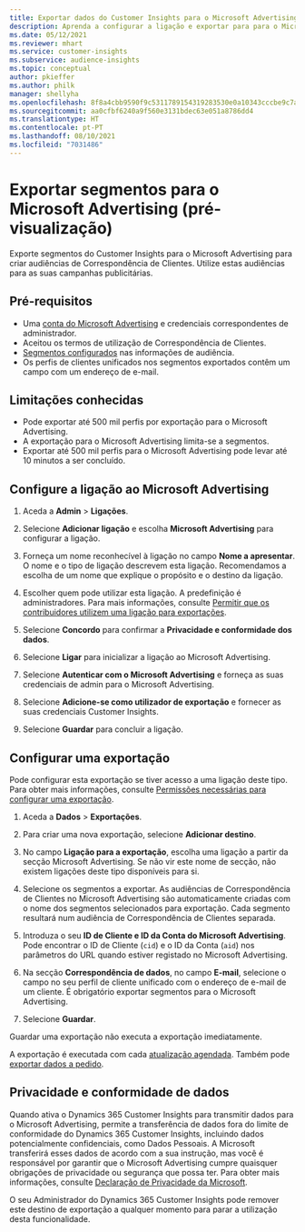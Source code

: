 ```yaml
---
title: Exportar dados do Customer Insights para o Microsoft Advertising
description: Aprenda a configurar a ligação e exportar para para o Microsoft Advertising.
ms.date: 05/12/2021
ms.reviewer: mhart
ms.service: customer-insights
ms.subservice: audience-insights
ms.topic: conceptual
author: pkieffer
ms.author: philk
manager: shellyha
ms.openlocfilehash: 8f8a4cbb9590f9c5311789154319283530e0a10343cccbe9c7aec99765b4fbf2
ms.sourcegitcommit: aa0cfbf6240a9f560e3131bdec63e051a8786dd4
ms.translationtype: HT
ms.contentlocale: pt-PT
ms.lasthandoff: 08/10/2021
ms.locfileid: "7031486"
---
```

# <a name="export-segments-to-microsoft-advertising-preview"></a>Exportar segmentos para o Microsoft Advertising (pré-visualização)

Exporte segmentos do Customer Insights para o Microsoft Advertising para criar audiências de Correspondência de Clientes. Utilize estas audiências para as suas campanhas publicitárias.

## <a name="prerequisites"></a>Pré-requisitos

-   Uma [conta do Microsoft Advertising](https://ads.microsoft.com/) e credenciais correspondentes de administrador.
-   Aceitou os termos de utilização de Correspondência de Clientes. 
-   [Segmentos configurados](segments.md) nas informações de audiência.
-   Os perfis de clientes unificados nos segmentos exportados contêm um campo com um endereço de e-mail.

## <a name="known-limitations"></a>Limitações conhecidas

- Pode exportar até 500 mil perfis por exportação para o Microsoft Advertising.
- A exportação para o Microsoft Advertising limita-se a segmentos.
- Exportar até 500 mil perfis para o Microsoft Advertising pode levar até 10 minutos a ser concluído. 


## <a name="set-up-the-connection-to-microsoft-advertising"></a>Configure a ligação ao Microsoft Advertising

1. Aceda a **Admin** > **Ligações**.

1. Selecione **Adicionar ligação** e escolha **Microsoft Advertising** para configurar a ligação.

1. Forneça um nome reconhecível à ligação no campo **Nome a apresentar**. O nome e o tipo de ligação descrevem esta ligação. Recomendamos a escolha de um nome que explique o propósito e o destino da ligação.

1. Escolher quem pode utilizar esta ligação. A predefinição é administradores. Para mais informações, consulte [Permitir que os contribuidores utilizem uma ligação para exportações](connections.md#allow-contributors-to-use-a-connection-for-exports).

1. Selecione **Concordo** para confirmar a **Privacidade e conformidade dos dados**.

1. Selecione **Ligar** para inicializar a ligação ao Microsoft Advertising.

1. Selecione **Autenticar com o Microsoft Advertising** e forneça as suas credenciais de admin para o Microsoft Advertising.

1. Selecione **Adicione-se como utilizador de exportação** e fornecer as suas credenciais Customer Insights.

1. Selecione **Guardar** para concluir a ligação.

## <a name="configure-an-export"></a>Configurar uma exportação

Pode configurar esta exportação se tiver acesso a uma ligação deste tipo. Para obter mais informações, consulte [Permissões necessárias para configurar uma exportação](export-destinations.md#set-up-a-new-export).

1. Aceda a **Dados** > **Exportações**.

1. Para criar uma nova exportação, selecione **Adicionar destino**.

1. No campo **Ligação para a exportação**, escolha uma ligação a partir da secção Microsoft Advertising. Se não vir este nome de secção, não existem ligações deste tipo disponíveis para si.

1. Selecione os segmentos a exportar. As audiências de Correspondência de Clientes no Microsoft Advertising são automaticamente criadas com o nome dos segmentos selecionados para exportação. Cada segmento resultará num audiência de Correspondência de Clientes separada. 

1. Introduza o seu **ID de Cliente e ID da Conta do Microsoft Advertising**. Pode encontrar o ID de Cliente (`cid`) e o ID da Conta (`aid`) nos parâmetros do URL quando estiver registado no Microsoft Advertising.

1. Na secção **Correspondência de dados**, no campo **E-mail**, selecione o campo no seu perfil de cliente unificado com o endereço de e-mail de um cliente. É obrigatório exportar segmentos para o Microsoft Advertising.

1. Selecione **Guardar**.

Guardar uma exportação não executa a exportação imediatamente.

A exportação é executada com cada [atualização agendada](system.md#schedule-tab). Também pode [exportar dados a pedido](export-destinations.md#run-exports-on-demand). 


## <a name="data-privacy-and-compliance"></a>Privacidade e conformidade de dados

Quando ativa o Dynamics 365 Customer Insights para transmitir dados para o Microsoft Advertising, permite a transferência de dados fora do limite de conformidade do Dynamics 365 Customer Insights, incluindo dados potencialmente confidenciais, como Dados Pessoais. A Microsoft transferirá esses dados de acordo com a sua instrução, mas você é responsável por garantir que o Microsoft Advertising cumpre quaisquer obrigações de privacidade ou segurança que possa ter. Para obter mais informações, consulte [Declaração de Privacidade da Microsoft](https://go.microsoft.com/fwlink/?linkid=396732).

O seu Administrador do Dynamics 365 Customer Insights pode remover este destino de exportação a qualquer momento para parar a utilização desta funcionalidade.
